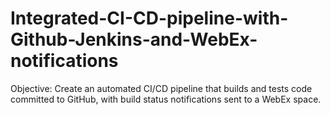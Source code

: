 # Integrated-CI-CD-pipeline-with-Github-Jenkins-and-WebEx-notifications
Objective: Create an automated CI/CD pipeline that builds and tests code committed to GitHub, with build status notifications sent to a WebEx space.
